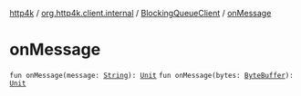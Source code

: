 [http4k](../../index.md) / [org.http4k.client.internal](../index.md) / [BlockingQueueClient](index.md) / [onMessage](./on-message.md)

# onMessage

`fun onMessage(message: `[`String`](https://kotlinlang.org/api/latest/jvm/stdlib/kotlin/-string/index.html)`): `[`Unit`](https://kotlinlang.org/api/latest/jvm/stdlib/kotlin/-unit/index.html)
`fun onMessage(bytes: `[`ByteBuffer`](https://docs.oracle.com/javase/9/docs/api/java/nio/ByteBuffer.html)`): `[`Unit`](https://kotlinlang.org/api/latest/jvm/stdlib/kotlin/-unit/index.html)